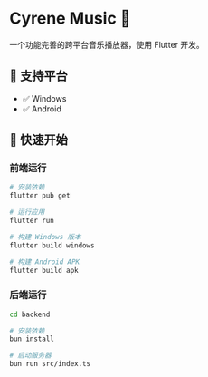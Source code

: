 # Cyrene Music 🎵

一个功能完善的跨平台音乐播放器，使用 Flutter 开发。


## 📱 支持平台

- ✅ Windows
- ✅ Android  

## 🚀 快速开始

### 前端运行

```bash
# 安装依赖
flutter pub get

# 运行应用
flutter run

# 构建 Windows 版本
flutter build windows

# 构建 Android APK
flutter build apk
```

### 后端运行

```bash
cd backend

# 安装依赖
bun install

# 启动服务器
bun run src/index.ts
```
